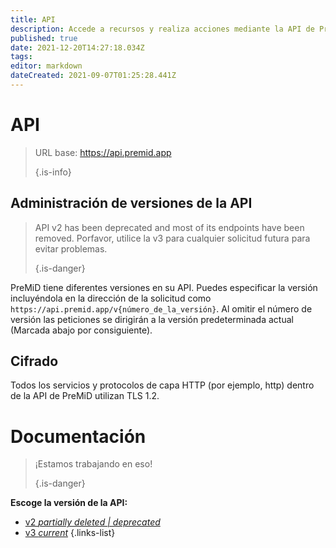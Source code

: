 ```yaml
---
title: API
description: Accede a recursos y realiza acciones mediante la API de PreMiD
published: true
date: 2021-12-20T14:27:18.034Z
tags:
editor: markdown
dateCreated: 2021-09-07T01:25:28.441Z
---
```


# API

> URL base: https://api.premid.app
>
> {.is-info}

## Administración de versiones de la API
> API v2 has been deprecated and most of its endpoints have been removed. Porfavor, utilice la v3 para cualquier solicitud futura para evitar problemas.
>
> {.is-danger}

PreMiD tiene diferentes versiones en su API. Puedes especificar la versión incluyéndola en la dirección de la solicitud como `https://api.premid.app/v{número_de_la_versión}`. Al omitir el número de versión las peticiones se dirigirán a la versión predeterminada actual (Marcada abajo por consiguiente).

## Cifrado

Todos los servicios y protocolos de capa HTTP (por ejemplo, http) dentro de la API de PreMiD utilizan TLS 1.2.

# Documentación
> ¡Estamos trabajando en eso!
>
> {.is-danger}

**Escoge la versión de la API:**
- [v2 *partially deleted | deprecated*](/dev/api/v2)
- [v3 *current*](/dev/api/v3)
{.links-list}

